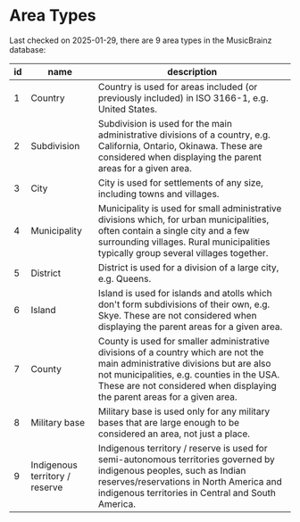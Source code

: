Area Types
==========

Last checked on 2025-01-29, there are 9 area types in the MusicBrainz database:

| id              | name              |  description             |
|-----------------|-------------------|--------------------------|
| 1 | Country | Country is used for areas included (or previously included) in ISO 3166-1, e.g. United States. |
| 2 | Subdivision | Subdivision is used for the main administrative divisions of a country, e.g. California, Ontario, Okinawa. These are considered when displaying the parent areas for a given area. |
| 3 | City | City is used for settlements of any size, including towns and villages. |
| 4 | Municipality | Municipality is used for small administrative divisions which, for urban municipalities, often contain a single city and a few surrounding villages. Rural municipalities typically group several villages together. |
| 5 | District | District is used for a division of a large city, e.g. Queens. |
| 6 | Island | Island is used for islands and atolls which don&#x27;t form subdivisions of their own, e.g. Skye. These are not considered when displaying the parent areas for a given area. |
| 7 | County | County is used for smaller administrative divisions of a country which are not the main administrative divisions but are also not municipalities, e.g. counties in the USA. These are not considered when displaying the parent areas for a given area. |
| 8 | Military base | Military base is used only for any military bases that are large enough to be considered an area, not just a place. |
| 9 | Indigenous territory / reserve | Indigenous territory / reserve is used for semi-autonomous territories governed by indigenous peoples, such as Indian reserves/reservations in North America and indigenous territories in Central and South America. |
